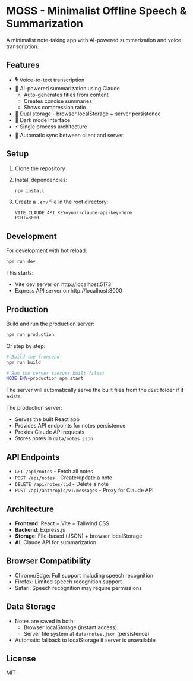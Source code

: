 # MOSS - Minimalist Offline Speech & Summarization

A minimalist note-taking app with AI-powered summarization and voice transcription.

## Features

- 🎙️ Voice-to-text transcription
- 🤖 AI-powered summarization using Claude
  - Auto-generates titles from content
  - Creates concise summaries
  - Shows compression ratio
- 💾 Dual storage - browser localStorage + server persistence
- 🌙 Dark mode interface
- ⚡ Single process architecture
- 🔄 Automatic sync between client and server

## Setup

1. Clone the repository
2. Install dependencies:
   ```bash
   npm install
   ```

3. Create a `.env` file in the root directory:
   ```
   VITE_CLAUDE_API_KEY=your-claude-api-key-here
   PORT=3000
   ```

## Development

For development with hot reload:
```bash
npm run dev
```

This starts:
- Vite dev server on http://localhost:5173
- Express API server on http://localhost:3000

## Production

Build and run the production server:
```bash
npm run production
```

Or step by step:
```bash
# Build the frontend
npm run build

# Run the server (serves built files)
NODE_ENV=production npm start
```

The server will automatically serve the built files from the `dist` folder if it exists.

The production server:
- Serves the built React app
- Provides API endpoints for notes persistence
- Proxies Claude API requests
- Stores notes in `data/notes.json`

## API Endpoints

- `GET /api/notes` - Fetch all notes
- `POST /api/notes` - Create/update a note
- `DELETE /api/notes/:id` - Delete a note
- `POST /api/anthropic/v1/messages` - Proxy for Claude API

## Architecture

- **Frontend**: React + Vite + Tailwind CSS
- **Backend**: Express.js
- **Storage**: File-based (JSON) + browser localStorage
- **AI**: Claude API for summarization

## Browser Compatibility

- Chrome/Edge: Full support including speech recognition
- Firefox: Limited speech recognition support
- Safari: Speech recognition may require permissions

## Data Storage

- Notes are saved in both:
  - Browser localStorage (instant access)
  - Server file system at `data/notes.json` (persistence)
- Automatic fallback to localStorage if server is unavailable

## License

MIT
